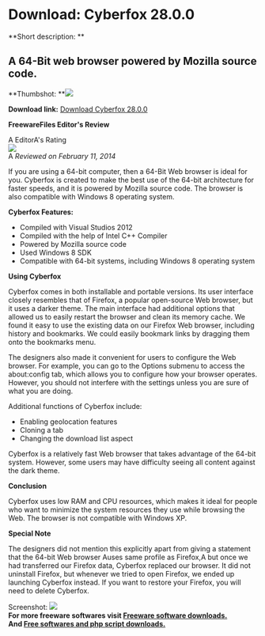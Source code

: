 # Download: Cyberfox 28.0.0

**Short description: **

## A 64-Bit web browser powered by Mozilla source code.

  
**Thumbshot: **![](http://www.freewarefiles.com/screenshot/cyberfox_md.jpg)   
  
**Download link:** [Download Cyberfox 28.0.0](http://freesoftwares.boysofts.com/Cyberfox_program_97663.html)  
  

**FreewareFiles Editor's Review**  
  

A EditorA's Rating  
![](http://www.freewarefiles.com/images/rating/4.gif)  
A _Reviewed on February 11, 2014_  
  
If you are using a 64-bit computer, then a 64-Bit Web browser is ideal for
you. Cyberfox is created to make the best use of the 64-bit architecture for
faster speeds, and it is powered by Mozilla source code. The browser is also
compatible with Windows 8 operating system.

**Cyberfox Features:**

  * Compiled with Visual Studios 2012 
  * Compiled with the help of Intel C++ Compiler 
  * Powered by Mozilla source code 
  * Used Windows 8 SDK 
  * Compatible with 64-bit systems, including Windows 8 operating system 

**Using Cyberfox**

Cyberfox comes in both installable and portable versions. Its user interface
closely resembles that of Firefox, a popular open-source Web browser, but it
uses a darker theme. The main interface had additional options that allowed us
to easily restart the browser and clean its memory cache. We found it easy to
use the existing data on our Firefox Web browser, including history and
bookmarks. We could easily bookmark links by dragging them onto the bookmarks
menu.

The designers also made it convenient for users to configure the Web browser.
For example, you can go to the Options submenu to access the about:config tab,
which allows you to configure how your browser operates. However, you should
not interfere with the settings unless you are sure of what you are doing.

Additional functions of Cyberfox include:

  * Enabling geolocation features 
  * Cloning a tab 
  * Changing the download list aspect 

Cyberfox is a relatively fast Web browser that takes advantage of the 64-bit
system. However, some users may have difficulty seeing all content against the
dark theme.

**Conclusion**

Cyberfox uses low RAM and CPU resources, which makes it ideal for people who
want to minimize the system resources they use while browsing the Web. The
browser is not compatible with Windows XP.

**Special Note**

The designers did not mention this explicitly apart from giving a statement
that the 64-bit Web browser Auses same profile as Firefox,A but once we had
transferred our Firefox data, Cyberfox replaced our browser. It did not
uninstall Firefox, but whenever we tried to open Firefox, we ended up
launching Cyberfox instead. If you want to restore your Firefox, you will need
to delete Cyberfox.

  
  
Screenshot: ![](http://www.freewarefiles.com/screenshot/cyberfox.jpg)  
**For more freeware softwares visit [Freeware software downloads.](http://freesoftwares.boysofts.com/)**   
**And [Free softwares and php script downloads.](http://www.boysofts.com/)**

